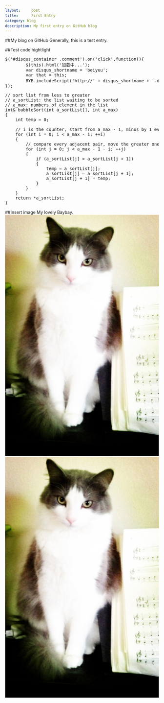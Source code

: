 ```yaml
---
layout:     post
title:      First Entry
category: blog
description: My first entry on GitHub blog
---
```


##My blog on GitHub
Generally, this is a test entry.

##Test code hightlight
<pre class="prettyprint">
$('#disqus_container .comment').on('click',function(){
        $(this).html('加载中...');
        var disqus_shortname = 'beiyuu';
        var that = this;
        BYB.includeScript('http://' + disqus_shortname + '.disqus.com/embed.js',function(){$(that).remove()}); //这是一个加载js的函数
});
</pre> 

<pre class="prettyprint">
// sort list from less to greater
// a_sortList: the list waiting to be sorted
// a_max: numbers of element in the list
int& bubbleSort(int a_sortList[], int a_max)
{
	int temp = 0;

	// i is the counter, start from a_max - 1, minus by 1 every loop
	for (int i = 0; i < a_max - 1; ++i)
	{
		// compare every adjacent pair, move the greater one to the right side
		for (int j = 0; j < a_max - 1 - i; ++j)
		{
			if (a_sortList[j] > a_sortList[j + 1])
			{
				temp = a_sortList[j];
				a_sortList[j] = a_sortList[j + 1];
				a_sortList[j + 1] = temp;
			}
		}
	}
	return *a_sortList;
}
</pre> 

##Insert image
My lovely Baybay.
![test](../../images/baybay.jpg)
![test](/images/baybay.jpg)
